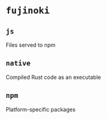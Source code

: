 # `fujinoki`

## `js`

Files served to npm

## `native`

Compiled Rust code as an executable

## `npm`

Platform-specific packages
